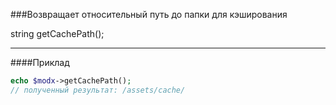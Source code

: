 ###Возвращает относительный путь до папки для кэширования

string getCachePath();

***

####Приклад

````php
echo $modx->getCachePath();
// полученный результат: /assets/cache/
````
